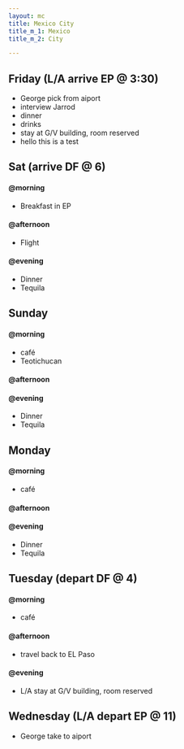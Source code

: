 ```yaml
---
layout: mc
title: Mexico City
title_m_1: Mexico
title_m_2: City

---
```

## Friday (L/A arrive EP @ 3:30)

* George pick from aiport
* interview Jarrod
* dinner
* drinks
* stay at G/V building, room reserved
* hello this is a test

## Sat (arrive DF @ 6)

#### @morning

* Breakfast in EP

#### @afternoon

* Flight

#### @evening

* Dinner
* Tequila

## Sunday

#### @morning

* café
* Teotichucan

#### @afternoon

#### @evening

* Dinner
* Tequila

## Monday

#### @morning

* café

#### @afternoon

#### @evening

* Dinner
* Tequila

## Tuesday (depart DF @ 4)

#### @morning

* café

#### @afternoon

* travel back to EL Paso

#### @evening

* L/A stay at G/V building, room reserved

## Wednesday (L/A depart EP @ 11)

* George take to aiport